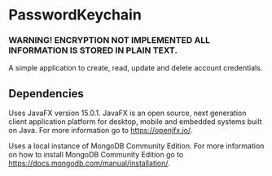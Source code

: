 # PasswordKeychain

<h3>WARNING! ENCRYPTION NOT IMPLEMENTED ALL INFORMATION IS STORED IN PLAIN TEXT. </h3>
<p> A simple application to create, read, update and delete account credentials.</p>

## Dependencies
Uses JavaFX version 15.0.1. JavaFX is an open source, next generation client application platform for desktop, 
mobile and embedded systems built on Java. For more information go to https://openjfx.io/.

Uses a local instance of MongoDB Community Edition. For more information on how to install MongoDB Community
Edition go to https://docs.mongodb.com/manual/installation/.


